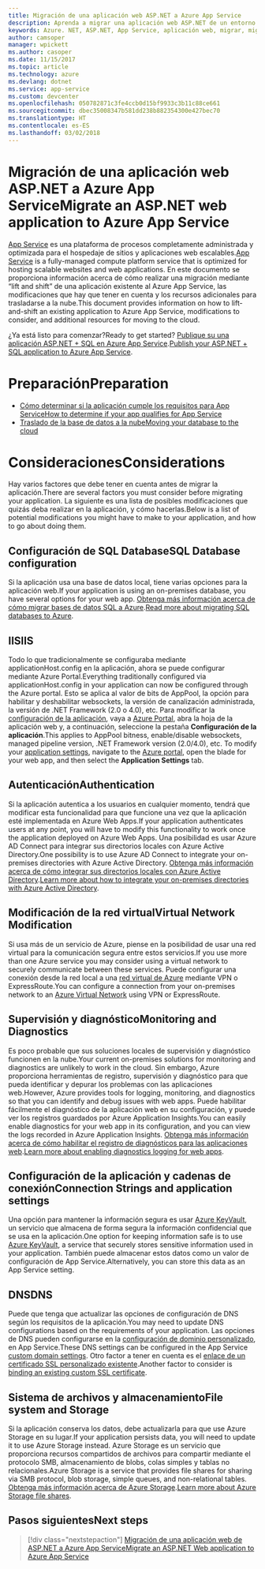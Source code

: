 ```yaml
---
title: Migración de una aplicación web ASP.NET a Azure App Service
description: Aprenda a migrar una aplicación web ASP.NET de un entorno local a Azure App Service.
keywords: Azure. NET, ASP.NET, App Service, aplicación web, migrar, migración
author: camsoper
manager: wpickett
ms.author: casoper
ms.date: 11/15/2017
ms.topic: article
ms.technology: azure
ms.devlang: dotnet
ms.service: app-service
ms.custom: devcenter
ms.openlocfilehash: 050782871c3fe4ccb0d15bf9933c3b11c88ce661
ms.sourcegitcommit: dbec35008347b581dd238b882354300e427bec70
ms.translationtype: HT
ms.contentlocale: es-ES
ms.lasthandoff: 03/02/2018
---
```

# <a name="migrate-an-aspnet-web-application-to-azure-app-service"></a><span data-ttu-id="ea99a-104">Migración de una aplicación web ASP.NET a Azure App Service</span><span class="sxs-lookup"><span data-stu-id="ea99a-104">Migrate an ASP.NET web application to Azure App Service</span></span>

<span data-ttu-id="ea99a-105">[App Service](https://docs.microsoft.com/azure/app-service/app-service-web-overview#why-use-web-apps) es una plataforma de procesos completamente administrada y optimizada para el hospedaje de sitios y aplicaciones web escalables.</span><span class="sxs-lookup"><span data-stu-id="ea99a-105">[App Service](https://docs.microsoft.com/azure/app-service/app-service-web-overview#why-use-web-apps) is a fully-managed compute platform service that is optimized for hosting scalable websites and web applications.</span></span> <span data-ttu-id="ea99a-106">En este documento se proporciona información acerca de cómo realizar una migración mediante “lift and shift” de una aplicación existente al Azure App Service, las modificaciones que hay que tener en cuenta y los recursos adicionales para trasladarse a la nube.</span><span class="sxs-lookup"><span data-stu-id="ea99a-106">This document provides information on how to lift-and-shift an existing application to Azure App Service, modifications to consider, and additional resources for moving to the cloud.</span></span>

<span data-ttu-id="ea99a-107">¿Ya está listo para comenzar?</span><span class="sxs-lookup"><span data-stu-id="ea99a-107">Ready to get started?</span></span> <span data-ttu-id="ea99a-108">[Publique su una aplicación ASP.NET + SQL en Azure App Service](https://go.microsoft.com/fwlink/?linkid=863214).</span><span class="sxs-lookup"><span data-stu-id="ea99a-108">[Publish your ASP.NET + SQL application to Azure App Service](https://go.microsoft.com/fwlink/?linkid=863214).</span></span>

# <a name="preparation"></a><span data-ttu-id="ea99a-109">Preparación</span><span class="sxs-lookup"><span data-stu-id="ea99a-109">Preparation</span></span>   
* [<span data-ttu-id="ea99a-110">Cómo determinar si la aplicación cumple los requisitos para App Service</span><span class="sxs-lookup"><span data-stu-id="ea99a-110">How to determine if your app qualifies for App Service</span></span>](https://azure.microsoft.com/downloads/migration-assistant/)
* [<span data-ttu-id="ea99a-111">Traslado de la base de datos a la nube</span><span class="sxs-lookup"><span data-stu-id="ea99a-111">Moving your database to the cloud</span></span>](https://go.microsoft.com/fwlink/?linkid=863217)

# <a name="considerations"></a><span data-ttu-id="ea99a-112">Consideraciones</span><span class="sxs-lookup"><span data-stu-id="ea99a-112">Considerations</span></span>
<span data-ttu-id="ea99a-113">Hay varios factores que debe tener en cuenta antes de migrar la aplicación.</span><span class="sxs-lookup"><span data-stu-id="ea99a-113">There are several factors you must consider before migrating your application.</span></span> <span data-ttu-id="ea99a-114">La siguiente es una lista de posibles modificaciones que quizás deba realizar en la aplicación, y cómo hacerlas.</span><span class="sxs-lookup"><span data-stu-id="ea99a-114">Below is a list of potential modifications you might have to make to your application, and how to go about doing them.</span></span>

## <a name="sql-database-configuration"></a><span data-ttu-id="ea99a-115">Configuración de SQL Database</span><span class="sxs-lookup"><span data-stu-id="ea99a-115">SQL Database configuration</span></span>
<span data-ttu-id="ea99a-116">Si la aplicación usa una base de datos local, tiene varias opciones para la aplicación web.</span><span class="sxs-lookup"><span data-stu-id="ea99a-116">If your application is using an on-premises database, you have several options for your web app.</span></span> <span data-ttu-id="ea99a-117">[Obtenga más información acerca de cómo migrar bases de datos SQL a Azure](https://go.microsoft.com/fwlink/?linkid=863217).</span><span class="sxs-lookup"><span data-stu-id="ea99a-117">[Read more about migrating SQL databases to Azure](https://go.microsoft.com/fwlink/?linkid=863217).</span></span>

## <a name="iis"></a><span data-ttu-id="ea99a-118">IIS</span><span class="sxs-lookup"><span data-stu-id="ea99a-118">IIS</span></span>
<span data-ttu-id="ea99a-119">Todo lo que tradicionalmente se configuraba mediante applicationHost.config en la aplicación, ahora se puede configurar mediante Azure Portal.</span><span class="sxs-lookup"><span data-stu-id="ea99a-119">Everything traditionally configured via applicationHost.config in your application can now be configured through the Azure portal.</span></span> <span data-ttu-id="ea99a-120">Esto se aplica al valor de bits de AppPool, la opción para habilitar y deshabilitar websockets, la versión de canalización administrada, la versión de .NET Framework (2.0 o 4.0), etc. Para modificar la [configuración de la aplicación](https://docs.microsoft.com/azure/app-service/web-sites-configure), vaya a [Azure Portal](https://portal.azure.com), abra la hoja de la aplicación web y, a continuación, seleccione la pestaña **Configuración de la aplicación**.</span><span class="sxs-lookup"><span data-stu-id="ea99a-120">This applies to AppPool bitness, enable/disable websockets, managed pipeline version, .NET Framework version (2.0/4.0), etc. To modify your [application settings](https://docs.microsoft.com/azure/app-service/web-sites-configure), navigate to the [Azure portal](https://portal.azure.com), open the blade for your web app, and then select the **Application Settings** tab.</span></span>

## <a name="authentication"></a><span data-ttu-id="ea99a-121">Autenticación</span><span class="sxs-lookup"><span data-stu-id="ea99a-121">Authentication</span></span>
<span data-ttu-id="ea99a-122">Si la aplicación autentica a los usuarios en cualquier momento, tendrá que modificar esta funcionalidad para que funcione una vez que la aplicación esté implementada en Azure Web Apps.</span><span class="sxs-lookup"><span data-stu-id="ea99a-122">If your application authenticates users at any point, you will have to modify this functionality to work once the application deployed on Azure Web Apps.</span></span> <span data-ttu-id="ea99a-123">Una posibilidad es usar Azure AD Connect para integrar sus directorios locales con Azure Active Directory.</span><span class="sxs-lookup"><span data-stu-id="ea99a-123">One possibility is to use Azure AD Connect to integrate your on-premises directories with Azure Active Directory.</span></span> <span data-ttu-id="ea99a-124">[Obtenga más información acerca de cómo integrar sus directorios locales con Azure Active Directory](https://docs.microsoft.com/azure/active-directory/connect/active-directory-aadconnect).</span><span class="sxs-lookup"><span data-stu-id="ea99a-124">[Learn more about how to integrate your on-premises directories with Azure Active Directory](https://docs.microsoft.com/azure/active-directory/connect/active-directory-aadconnect).</span></span>

## <a name="virtual-network-modification"></a><span data-ttu-id="ea99a-125">Modificación de la red virtual</span><span class="sxs-lookup"><span data-stu-id="ea99a-125">Virtual Network Modification</span></span>
<span data-ttu-id="ea99a-126">Si usa más de un servicio de Azure, piense en la posibilidad de usar una red virtual para la comunicación segura entre estos servicios.</span><span class="sxs-lookup"><span data-stu-id="ea99a-126">If you use more than one Azure service you may consider using a virtual network to securely communicate between these services.</span></span> <span data-ttu-id="ea99a-127">Puede configurar una conexión desde la red local a una [red virtual de Azure](https://docs.microsoft.com/azure/app-service/web-sites-integrate-with-vnet) mediante VPN o ExpressRoute.</span><span class="sxs-lookup"><span data-stu-id="ea99a-127">You can configure a connection from your on-premises network to an [Azure Virtual Network](https://docs.microsoft.com/azure/app-service/web-sites-integrate-with-vnet) using VPN or ExpressRoute.</span></span>

## <a name="monitoring-and-diagnostics"></a><span data-ttu-id="ea99a-128">Supervisión y diagnóstico</span><span class="sxs-lookup"><span data-stu-id="ea99a-128">Monitoring and Diagnostics</span></span>
<span data-ttu-id="ea99a-129">Es poco probable que sus soluciones locales de supervisión y diagnóstico funcionen en la nube.</span><span class="sxs-lookup"><span data-stu-id="ea99a-129">Your current on-premises solutions for monitoring and diagnostics are unlikely to work in the cloud.</span></span> <span data-ttu-id="ea99a-130">Sin embargo, Azure proporciona herramientas de registro, supervisión y diagnóstico para que pueda identificar y depurar los problemas con las aplicaciones web.</span><span class="sxs-lookup"><span data-stu-id="ea99a-130">However, Azure provides tools for logging, monitoring, and diagnostics so that you can identify and debug issues with web apps.</span></span> <span data-ttu-id="ea99a-131">Puede habilitar fácilmente el diagnóstico de la aplicación web en su configuración, y puede ver los registros guardados por Azure Application Insights.</span><span class="sxs-lookup"><span data-stu-id="ea99a-131">You can easily enable diagnostics for your web app in its configuration, and you can view the logs recorded in Azure Application Insights.</span></span> <span data-ttu-id="ea99a-132">[Obtenga más información acerca de cómo habilitar el registro de diagnósticos para las aplicaciones web](https://docs.microsoft.com/azure/app-service/web-sites-enable-diagnostic-log).</span><span class="sxs-lookup"><span data-stu-id="ea99a-132">[Learn more about enabling diagnostics logging for web apps](https://docs.microsoft.com/azure/app-service/web-sites-enable-diagnostic-log).</span></span>

## <a name="connection-strings-and-application-settings"></a><span data-ttu-id="ea99a-133">Configuración de la aplicación y cadenas de conexión</span><span class="sxs-lookup"><span data-stu-id="ea99a-133">Connection Strings and application settings</span></span>
<span data-ttu-id="ea99a-134">Una opción para mantener la información segura es usar [Azure KeyVault](https://docs.microsoft.com/azure/key-vault/), un servicio que almacena de forma segura la información confidencial que se usa en la aplicación.</span><span class="sxs-lookup"><span data-stu-id="ea99a-134">One option for keeping information safe is to use [Azure KeyVault](https://docs.microsoft.com/azure/key-vault/), a service that securely stores sensitive information used in your application.</span></span> <span data-ttu-id="ea99a-135">También puede almacenar estos datos como un valor de configuración de App Service.</span><span class="sxs-lookup"><span data-stu-id="ea99a-135">Alternatively, you can store this data as an App Service setting.</span></span>

## <a name="dns"></a><span data-ttu-id="ea99a-136">DNS</span><span class="sxs-lookup"><span data-stu-id="ea99a-136">DNS</span></span>
<span data-ttu-id="ea99a-137">Puede que tenga que actualizar las opciones de configuración de DNS según los requisitos de la aplicación.</span><span class="sxs-lookup"><span data-stu-id="ea99a-137">You may need to update DNS configurations based on the requirements of your application.</span></span> <span data-ttu-id="ea99a-138">Las opciones de DNS pueden configurarse en la [configuración de dominio personalizado](https://docs.microsoft.com/azure/app-service/app-service-web-tutorial-custom-domain), en App Service.</span><span class="sxs-lookup"><span data-stu-id="ea99a-138">These DNS settings can be configured in the App Service [custom domain settings](https://docs.microsoft.com/azure/app-service/app-service-web-tutorial-custom-domain).</span></span> <span data-ttu-id="ea99a-139">Otro factor a tener en cuenta es el [enlace de un certificado SSL personalizado existente](https://docs.microsoft.com/azure/app-service/app-service-web-tutorial-custom-ssl).</span><span class="sxs-lookup"><span data-stu-id="ea99a-139">Another factor to consider is [binding an existing custom SSL certificate](https://docs.microsoft.com/azure/app-service/app-service-web-tutorial-custom-ssl).</span></span>

## <a name="file-system-and-storage"></a><span data-ttu-id="ea99a-140">Sistema de archivos y almacenamiento</span><span class="sxs-lookup"><span data-stu-id="ea99a-140">File system and Storage</span></span>
<span data-ttu-id="ea99a-141">Si la aplicación conserva los datos, debe actualizarla para que use Azure Storage en su lugar.</span><span class="sxs-lookup"><span data-stu-id="ea99a-141">If your application persists data, you will need to update it to use Azure Storage instead.</span></span> <span data-ttu-id="ea99a-142">Azure Storage es un servicio que proporciona recursos compartidos de archivos para compartir mediante el protocolo SMB, almacenamiento de blobs, colas simples y tablas no relacionales.</span><span class="sxs-lookup"><span data-stu-id="ea99a-142">Azure Storage is a service that provides file shares for sharing via SMB protocol, blob storage, simple queues, and non-relational tables.</span></span> <span data-ttu-id="ea99a-143">[Obtenga más información acerca de Azure Storage](https://docs.microsoft.com/azure/storage/files/storage-files-introduction).</span><span class="sxs-lookup"><span data-stu-id="ea99a-143">[Learn more about Azure Storage file shares](https://docs.microsoft.com/azure/storage/files/storage-files-introduction).</span></span>

## <a name="next-steps"></a><span data-ttu-id="ea99a-144">Pasos siguientes</span><span class="sxs-lookup"><span data-stu-id="ea99a-144">Next steps</span></span>

> [!div class="nextstepaction"]
> [<span data-ttu-id="ea99a-145">Migración de una aplicación web de ASP.NET a Azure App Service</span><span class="sxs-lookup"><span data-stu-id="ea99a-145">Migrate an ASP.NET Web application to Azure App Service</span></span>](https://aka.ms/azure-webapp-migrate)
